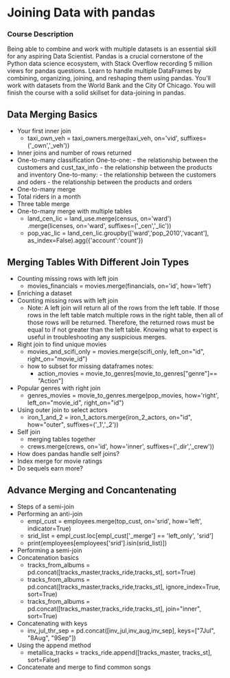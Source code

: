# Joining Data with pandas
### Course Description
Being able to combine and work with multiple datasets is an essential skill for any aspiring Data Scientist. Pandas is a crucial cornerstone of the Python data science ecosystem, with Stack Overflow recording 5 million views for pandas questions. Learn to handle multiple DataFrames by combining, organizing, joining, and reshaping them using pandas. You'll work with datasets from the World Bank and the City Of Chicago. You will finish the course with a solid skillset for data-joining in pandas.

## Data Merging Basics
- Your first inner join
    - taxi_own_veh = taxi_owners.merge(taxi_veh, on='vid', suffixes=('_own','_veh'))
- Inner joins and number of rows returned
- One-to-many classification
    One-to-one:
        - the relationship between the customers and cust_tax_info
        - the relationship between the products and inventory
    One-to-many:
        - the relationship between the customers and oders
        - the relationship between the products and orders
- One-to-many merge
- Total riders in a month
- Three table merge
- One-to-many merge with multiple tables
    - land_cen_lic = land_use.merge(census, on='ward') \
                    .merge(licenses, on='ward', suffixes=('_cen','_lic'))
    - pop_vac_lic = land_cen_lic.groupby(['ward','pop_2010','vacant'], 
                                   as_index=False).agg({'account':'count'})

## Merging Tables With Different Join Types
- Counting missing rows with left join
    - movies_financials = movies.merge(financials, on='id', how='left')
- Enriching a dataset
- Counting missing rows with left join
    - Note: A left join will return all of the rows from the left table. If those rows in the left table match multiple rows in the right table, then all of those rows will be returned. Therefore, the returned rows must be equal to if not greater than the left table. Knowing what to expect is useful in troubleshooting any suspicious merges.
- Right join to find unique movies
    - movies_and_scifi_only = movies.merge(scifi_only, left_on="id", right_on="movie_id")
    - how to subset for missing dataframes notes:
        - action_movies = movie_to_genres[movie_to_genres["genre"]== "Action"]
- Popular genres with right join
    - genres_movies = movie_to_genres.merge(pop_movies, how='right', 
                                      left_on="movie_id", 
                                      right_on="id")
- Using outer join to select actors
    - iron_1_and_2 = iron_1_actors.merge(iron_2_actors,
                                     on="id",
                                     how="outer",
                                     suffixes=('_1','_2'))
- Self join
    - merging tables together
    - crews.merge(crews, on='id', how='inner',
                                suffixes=('_dir','_crew'))
- How does pandas handle self joins?
- Index merge for movie ratings
- Do sequels earn more?

## Advance Merging and Concantenating
- Steps of a semi-join
- Performing an anti-join
    - empl_cust = employees.merge(top_cust, on='srid', 
                            how='left', indicator=True)
    - srid_list = empl_cust.loc[empl_cust['_merge'] == 'left_only', 'srid']
    - print(employees[employees['srid'].isin(srid_list)])
- Performing a semi-join
- Concatenation basics
    - tracks_from_albums = pd.concat([tracks_master,tracks_ride,tracks_st],
                               sort=True)
    - tracks_from_albums = pd.concat([tracks_master,tracks_ride,tracks_st],
                               ignore_index=True,
                               sort=True)
    - tracks_from_albums = pd.concat([tracks_master,tracks_ride,tracks_st],
                               join="inner",
                               sort=True)
- Concatenating with keys
    - inv_jul_thr_sep = pd.concat([inv_jul,inv_aug,inv_sep], 
                            keys=["7Jul", "8Aug", "9Sep"])
- Using the append method
    - metallica_tracks = tracks_ride.append([tracks_master, tracks_st], sort=False)
- Concatenate and merge to find common songs